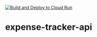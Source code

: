[![Build and Deploy to Cloud Run](https://github.com/krishnapramodaradhi/expense-tracker-api/actions/workflows/main.yml/badge.svg)](https://github.com/krishnapramodaradhi/expense-tracker-api/actions/workflows/main.yml)

# expense-tracker-api

